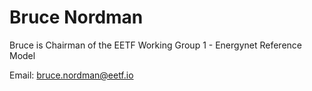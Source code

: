 # Bruce Nordman

Bruce is Chairman of the EETF Working Group 1 - Energynet Reference Model

Email:    bruce.nordman@eetf.io<br>


